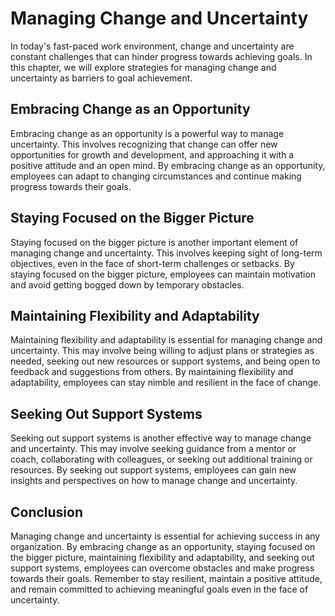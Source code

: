 Managing Change and Uncertainty
===================================================================================

In today's fast-paced work environment, change and uncertainty are constant challenges that can hinder progress towards achieving goals. In this chapter, we will explore strategies for managing change and uncertainty as barriers to goal achievement.

Embracing Change as an Opportunity
----------------------------------

Embracing change as an opportunity is a powerful way to manage uncertainty. This involves recognizing that change can offer new opportunities for growth and development, and approaching it with a positive attitude and an open mind. By embracing change as an opportunity, employees can adapt to changing circumstances and continue making progress towards their goals.

Staying Focused on the Bigger Picture
-------------------------------------

Staying focused on the bigger picture is another important element of managing change and uncertainty. This involves keeping sight of long-term objectives, even in the face of short-term challenges or setbacks. By staying focused on the bigger picture, employees can maintain motivation and avoid getting bogged down by temporary obstacles.

Maintaining Flexibility and Adaptability
----------------------------------------

Maintaining flexibility and adaptability is essential for managing change and uncertainty. This may involve being willing to adjust plans or strategies as needed, seeking out new resources or support systems, and being open to feedback and suggestions from others. By maintaining flexibility and adaptability, employees can stay nimble and resilient in the face of change.

Seeking Out Support Systems
---------------------------

Seeking out support systems is another effective way to manage change and uncertainty. This may involve seeking guidance from a mentor or coach, collaborating with colleagues, or seeking out additional training or resources. By seeking out support systems, employees can gain new insights and perspectives on how to manage change and uncertainty.

Conclusion
----------

Managing change and uncertainty is essential for achieving success in any organization. By embracing change as an opportunity, staying focused on the bigger picture, maintaining flexibility and adaptability, and seeking out support systems, employees can overcome obstacles and make progress towards their goals. Remember to stay resilient, maintain a positive attitude, and remain committed to achieving meaningful goals even in the face of uncertainty.
